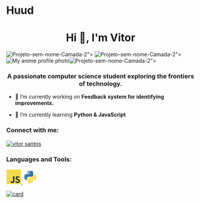 # Huud

<h1 align="center">Hi 👋, I'm Vitor</h1>
<picture>
  <source media="(prefers-color-scheme: dark)" srcset="<a href="https://ibb.co/hJL7YrCf"><img src="https://i.ibb.co/hJL7YrCf/Projeto-sem-nome-Camada-2.png" alt="Projeto-sem-nome-Camada-2" border="0"></a>">
  <source media="(prefers-color-scheme: light)" srcset="<a href="https://ibb.co/hJL7YrCf"><img src="https://i.ibb.co/hJL7YrCf/Projeto-sem-nome-Camada-2.png" alt="Projeto-sem-nome-Camada-2" border="0"></a>">
  <img alt="My anime profile photo" src="<a href="https://ibb.co/hJL7YrCf"><img src="https://i.ibb.co/hJL7YrCf/Projeto-sem-nome-Camada-2.png" alt="Projeto-sem-nome-Camada-2" border="0"></a>">
</picture>
<h3 align="center">A passionate computer science student exploring the frontiers of technology.</h3>

- 🔭 I’m currently working on **Feedback system for identifying improvements.**

- 🌱 I’m currently learning **Python & JavaScript**
  
  
<h3 align="left">Connect with me:</h3>
<p align="left">
<a href="https://www.linkedin.com/in/vitor-hugo1234/" target="blank"><img align="center" src="https://raw.githubusercontent.com/rahuldkjain/github-profile-readme-generator/master/src/images/icons/Social/linked-in-alt.svg" alt="vitor santos" height="30" width="40" /></a>
</p>

<h3 align="left">Languages and Tools:</h3>
<p align="left"> <a href="https://developer.mozilla.org/en-US/docs/Web/JavaScript" target="_blank" rel="noreferrer"> <img src="https://raw.githubusercontent.com/devicons/devicon/master/icons/javascript/javascript-original.svg" alt="javascript" width="40" height="40"/> </a> <a href="https://www.python.org" target="_blank" rel="noreferrer"> <img src="https://raw.githubusercontent.com/devicons/devicon/master/icons/python/python-original.svg" alt="python" width="40" height="40"/> </a> </p>

[![card](https://github-readme-stats.vercel.app/api?username=Huud25&theme=dracula&show_icons=true)](https://github.com/anuraghazra/github-readme-stats)

